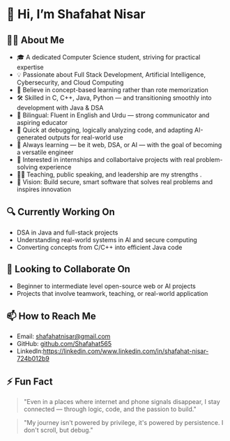 # 👋 Hi, I’m Shafahat Nisar

## 👨‍💻 About Me

- 🎓 A dedicated Computer Science student, striving for practical expertise  
- 💡 Passionate about Full Stack Development, Artificial Intelligence, Cybersecurity, and Cloud Computing  
- 🧠 Believe in concept-based learning rather than rote memorization  
- 🛠️ Skilled in C, C++, Java, Python — and transitioning smoothly into development with Java & DSA  
- 💬 Bilingual: Fluent in English and Urdu — strong communicator and aspiring educator  
- 🧩 Quick at debugging, logically analyzing code, and adapting AI-generated outputs for real-world use  
- 📘 Always learning — be it web, DSA, or AI — with the goal of becoming a versatile engineer  
- 💼 Interested in internships and collabortaive projects with real problem-solving experience  
- 👨‍🏫 Teaching, public speaking, and leadership are my strengths .
- 🎯 Vision: Build secure, smart software that solves real problems and inspires innovation  

## 🔍 Currently Working On
- DSA in Java and full-stack projects  
- Understanding real-world systems in AI and secure computing  
- Converting concepts from C/C++ into efficient Java code  

## 🤝 Looking to Collaborate On
- Beginner to intermediate level open-source web or AI projects  
- Projects that involve teamwork, teaching, or real-world application  

## 📫 How to Reach Me
- Email: shafahatnisar@gmail.com  
- GitHub: [github.com/Shafahat565](https://github.com/Shafahat565)
- LinkedIn:https://linkedin.com/www.linkedin.com/in/shafahat-nisar-724b012b9

## ⚡ Fun Fact
> "Even in a places where internet and phone signals disappear, I stay connected — through logic, code, and the passion to build."

> "My journey isn't powered by privilege, it's powered by persistence. I don't scroll, but debug."
